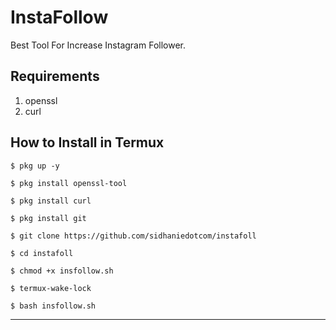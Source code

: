 # InstaFollow
<p align="center">
</p>
Best Tool For Increase Instagram Follower.

## Requirements
1. openssl
2. curl

## How to Install in Termux
```
$ pkg up -y

$ pkg install openssl-tool

$ pkg install curl

$ pkg install git

$ git clone https://github.com/sidhaniedotcom/instafoll

$ cd instafoll

$ chmod +x insfollow.sh

$ termux-wake-lock

$ bash insfollow.sh
```
---

<p align="center">
 
</p>
